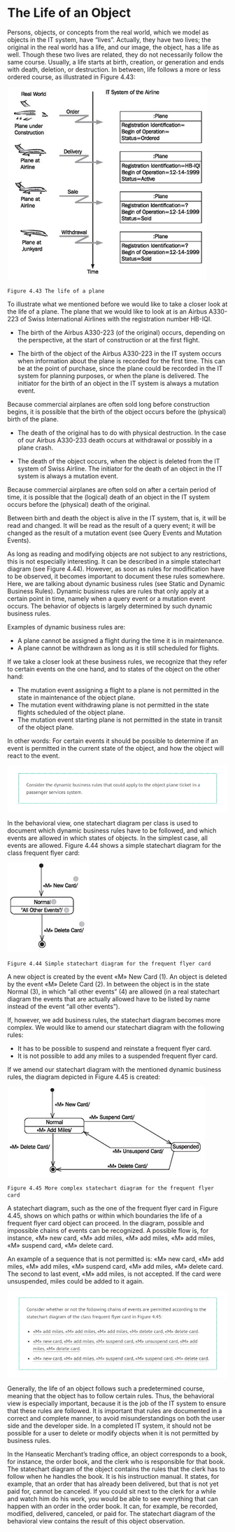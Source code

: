 # The Life of an Object

Persons, objects, or concepts from the real world, which we model as objects in the IT system, have “lives”. Actually, they have two lives; the original in the real world has a life, and our image, the object, has a life as well. Though these two lives are related, they do not necessarily follow the same course. Usually, a life starts at birth, creation, or generation and ends with death, deletion, or destruction. In between, life follows a more or less ordered course, as illustrated in Figure 4.43:

![Airline](images/Airline.jpg)

	Figure 4.43 The life of a plane
	
To illustrate what we mentioned before we would like to take a closer look at the life of a plane. The plane that we would like to look at is an Airbus A330-223 of Swiss International Airlines with the registration number HB-IQI.

 * The birth of the Airbus A330-223 (of the original) occurs, depending on the perspective, at the start of construction or at the first flight.
 
 * The birth of the object of the Airbus A330-223 in the IT system occurs when information about the plane is recorded for the first time. This can be at the point of purchase, since the plane could be recorded in the IT system for planning purposes, or when the plane is delivered. The initiator for the birth of an object in the IT system is always a mutation event.

Because commercial airplanes are often sold long before construction begins, it is possible that the birth of the object occurs before the (physical) birth of the plane.

 * The death of the original has to do with physical destruction. In the case of our Airbus A330-233 death occurs at withdrawal or possibly in a plane crash.

 * The death of the object occurs, when the object is deleted from the IT system of Swiss Airline. The initiator for the death of an object in the IT system is always a mutation event.

Because commercial airplanes are often sold on after a certain period of time, it is possible that the (logical) death of an object in the IT system occurs before the (physical) death of the original.

Between birth and death the object is alive in the IT system, that is, it will be read and changed. It will be read as the result of a query event; it will be changed as the result of a mutation event (see Query Events and Mutation Events).

As long as reading and modifying objects are not subject to any restrictions, this is not especially interesting. It can be described in a simple statechart diagram (see Figure 4.44). However, as soon as rules for modification have to be observed, it becomes important to document these rules somewhere. Here, we are talking about dynamic business rules (see Static and Dynamic Business Rules). Dynamic business rules are rules that only apply at a certain point in time, namely when a query event or a mutation event occurs. The behavior of objects is largely determined by such dynamic business rules.

Examples of dynamic business rules are:

 * A plane cannot be assigned a flight during the time it is in maintenance.
 * A plane cannot be withdrawn as long as it is still scheduled for flights.
 
If we take a closer look at these business rules, we recognize that they refer to certain events on the one hand, and to states of the object on the other hand:

 * The mutation event assigning a flight to a plane is not permitted in the state in maintenance of the object plane.
 * The mutation event withdrawing plane is not permitted in the state flights scheduled of the object plane.
 * The mutation event starting plane is not permitted in the state in transit of the object plane.

In other words: For certain events it should be possible to determine if an event is permitted in the current state of the object, and how the object will react to the event.

![Step_1](images/Step_1.png)

In the behavioral view, one statechart diagram per class is used to document which dynamic business rules have to be followed, and which events are allowed in which states of objects. In the simplest case, all events are allowed. Figure 4.44 shows a simple statechart diagram for the class frequent flyer card:

![Simple](images/Simple.jpg)
	
	Figure 4.44 Simple statechart diagram for the frequent flyer card
	
A new object is created by the event «M» New Card (1). An object is deleted by the event «M» Delete Card (2). In between the object is in the state Normal (3), in which “all other events” (4) are allowed (in a real statechart diagram the events that are actually allowed have to be listed by name instead of the event “all other events”).

If, however, we add business rules, the statechart diagram becomes more complex. We would like to amend our statechart diagram with the following rules:

 * It has to be possible to suspend and reinstate a frequent flyer card.
 * It is not possible to add any miles to a suspended frequent flyer card.

If we amend our statechart diagram with the mentioned dynamic business rules, the diagram depicted in Figure 4.45 is created:

![Complex](images/Complex.jpg)

	Figure 4.45 More complex statechart diagram for the frequent flyer card
	
A statechart diagram, such as the one of the frequent flyer card in Figure 4.45, shows on which paths or within which boundaries the life of a frequent flyer card object can proceed. In the diagram, possible and impossible chains of events can be recognized. A possible flow is, for instance, «M» new card, «M» add miles, «M» add miles, «M» add miles, «M» suspend card, «M» delete card.

An example of a sequence that is not permitted is: «M» new card, «M» add miles, «M» add miles, «M» suspend card, «M» add miles, «M» delete card. The second to last event, «M» add miles, is not accepted. If the card were unsuspended, miles could be added to it again.

![Step_2](images/Step_2.png)

Generally, the life of an object follows such a predetermined course, meaning that the object has to follow certain rules. Thus, the behavioral view is especially important, because it is the job of the IT system to ensure that these rules are followed. It is important that rules are documented in a correct and complete manner, to avoid misunderstandings on both the user side and the developer side. In a completed IT system, it should not be possible for a user to delete or modify objects when it is not permitted by business rules.

In the Hanseatic Merchant’s trading office, an object corresponds to a book, for instance, the order book, and the clerk who is responsible for that book. The statechart diagram of the object contains the rules that the clerk has to follow when he handles the book. It is his instruction manual. It states, for example, that an order that has already been delivered, but that is not yet paid for, cannot be canceled. If you could sit next to the clerk for a while and watch him do his work, you would be able to see everything that can happen with an order in the order book. It can, for example, be recorded, modified, delivered, canceled, or paid for. The statechart diagram of the behavioral view contains the result of this object observation.


